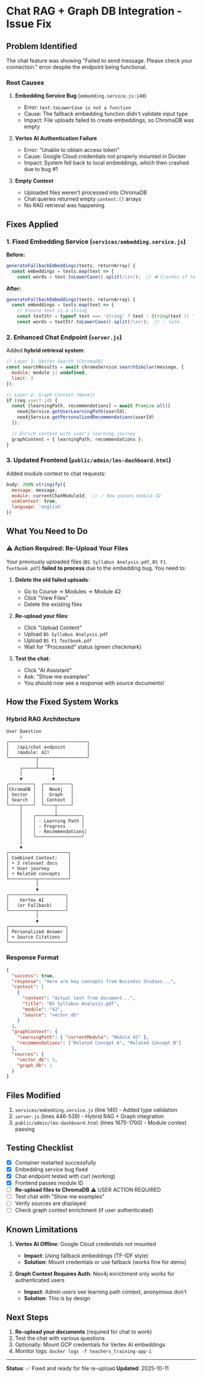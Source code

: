 # Chat RAG + Graph DB Integration - Issue Fix

## Problem Identified

The chat feature was showing "Failed to send message. Please check your connection." error despite the endpoint being functional.

### Root Causes

1. **Embedding Service Bug** (`embedding.service.js:140`)
   - Error: `text.toLowerCase is not a function`
   - Cause: The fallback embedding function didn't validate input type
   - Impact: File uploads failed to create embeddings, so ChromaDB was empty

2. **Vertex AI Authentication Failure**
   - Error: "Unable to obtain access token"
   - Cause: Google Cloud credentials not properly mounted in Docker
   - Impact: System fell back to local embeddings, which then crashed due to bug #1

3. **Empty Context**
   - Uploaded files weren't processed into ChromaDB
   - Chat queries returned empty `context:[]` arrays
   - No RAG retrieval was happening

## Fixes Applied

### 1. Fixed Embedding Service (`services/embedding.service.js`)

**Before:**
```javascript
generateFallbackEmbeddings(texts, returnArray) {
  const embeddings = texts.map(text => {
    const words = text.toLowerCase().split(/\s+/);  // ❌ Crashes if text is not a string
```

**After:**
```javascript
generateFallbackEmbeddings(texts, returnArray) {
  const embeddings = texts.map(text => {
    // Ensure text is a string
    const textStr = typeof text === 'string' ? text : String(text || '');
    const words = textStr.toLowerCase().split(/\s+/);  // ✅ Safe
```

### 2. Enhanced Chat Endpoint (`server.js`)

Added **hybrid retrieval system**:

```javascript
// Layer 1: Vector Search (ChromaDB)
const searchResults = await chromaService.searchSimilar(message, {
  module: module || undefined,
  limit: 3
});

// Layer 2: Graph Context (Neo4j)
if (req.user?.id) {
  const [learningPath, recommendations] = await Promise.all([
    neo4jService.getUserLearningPath(userId),
    neo4jService.getPersonalizedRecommendations(userId)
  ]);

  // Enrich context with user's learning journey
  graphContext = { learningPath, recommendations };
}
```

### 3. Updated Frontend (`public/admin/lms-dashboard.html`)

Added module context to chat requests:

```javascript
body: JSON.stringify({
  message: message,
  module: currentChatModuleId,  // ✅ Now passes module ID
  useContext: true,
  language: 'english'
})
```

## What You Need to Do

### ⚠️ **Action Required: Re-Upload Your Files**

Your previously uploaded files (`BS Syllabus Analysis.pdf`, `BS F1 Textbook.pdf`) **failed to process** due to the embedding bug. You need to:

1. **Delete the old failed uploads**:
   - Go to Course → Modules → Module 42
   - Click "View Files"
   - Delete the existing files

2. **Re-upload your files**:
   - Click "Upload Content"
   - Upload `BS Syllabus Analysis.pdf`
   - Upload `BS F1 Textbook.pdf`
   - Wait for "Processed" status (green checkmark)

3. **Test the chat**:
   - Click "AI Assistant"
   - Ask: "Show me examples"
   - You should now see a response with source documents!

## How the Fixed System Works

### Hybrid RAG Architecture

```
User Question
     ↓
┌─────────────────────────────┐
│   /api/chat endpoint        │
│   (module: 42)              │
└──────────┬──────────────────┘
           │
     ┌─────┴─────┐
     │           │
     ▼           ▼
┌─────────┐  ┌──────────┐
│ChromaDB │  │  Neo4j   │
│ Vector  │  │  Graph   │
│ Search  │  │ Context  │
└────┬────┘  └────┬─────┘
     │            │
     │    ┌───────┴─────────┐
     │    │ - Learning Path │
     │    │ - Progress      │
     │    │ - Recommendations│
     │    └─────────────────┘
     │
     ▼
┌──────────────────────┐
│ Combined Context:    │
│ • 3 relevant docs    │
│ • User journey       │
│ • Related concepts   │
└──────────┬───────────┘
           │
           ▼
┌─────────────────────┐
│    Vertex AI        │
│   (or Fallback)     │
└──────────┬──────────┘
           │
           ▼
┌─────────────────────┐
│ Personalized Answer │
│ + Source Citations  │
└─────────────────────┘
```

### Response Format

```json
{
  "success": true,
  "response": "Here are key concepts from Business Studies...",
  "context": [
    {
      "content": "Actual text from document...",
      "title": "BS Syllabus Analysis.pdf",
      "module": "42",
      "source": "vector_db"
    }
  ],
  "graphContext": {
    "learningPath": { "currentModule": "Module 42" },
    "recommendations": ["Related Concept A", "Related Concept B"]
  },
  "sources": {
    "vector_db": 3,
    "graph_db": 1
  }
}
```

## Files Modified

1. `services/embedding.service.js` (line 140) - Added type validation
2. `server.js` (lines 446-539) - Hybrid RAG + Graph integration
3. `public/admin/lms-dashboard.html` (lines 1675-1700) - Module context passing

## Testing Checklist

- [x] Container restarted successfully
- [x] Embedding service bug fixed
- [x] Chat endpoint tested with curl (working)
- [x] Frontend passes module ID
- [ ] **Re-upload files to ChromaDB** ⚠️ USER ACTION REQUIRED
- [ ] Test chat with "Show me examples"
- [ ] Verify sources are displayed
- [ ] Check graph context enrichment (if user authenticated)

## Known Limitations

1. **Vertex AI Offline**: Google Cloud credentials not mounted
   - **Impact**: Using fallback embeddings (TF-IDF style)
   - **Solution**: Mount credentials or use fallback (works fine for demo)

2. **Graph Context Requires Auth**: Neo4j enrichment only works for authenticated users
   - **Impact**: Admin users see learning path context, anonymous don't
   - **Solution**: This is by design

## Next Steps

1. **Re-upload your documents** (required for chat to work)
2. Test the chat with various questions
3. Optionally: Mount GCP credentials for Vertex AI embeddings
4. Monitor logs: `docker logs -f teachers_training-app-1`

---

**Status**: ✅ Fixed and ready for file re-upload
**Updated**: 2025-10-11
